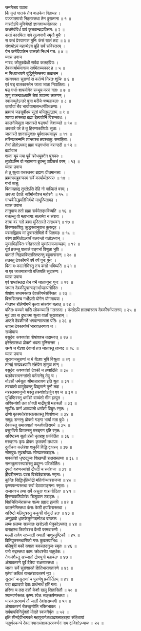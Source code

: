 जनमेजय उवाच  
किं कृतं पातकं तेन बालकेन पितामह ।  
यज्जातमात्रो निहतस्तथा तेन दुरात्मना ॥ १ ॥  
नारदोऽपि मुनिश्रेष्ठो ज्ञानवान्धर्मतत्परः ।  
कथमेवंविधं पापं कृतवान्ब्रह्मवित्तमः ॥ २ ॥  
कर्ता कारयिता पापे तुल्यपापौ स्मृतौ बुधैः ।  
स कथं प्रेरयामास मुनिः कंसं खलं तदा ॥ ३ ॥  
संशयोऽयं महान्मेऽत्र ब्रूहि सर्वं सविस्तरम् ।  
येन कर्मविपाकेन बालको निधनं गतः ॥ ४ ॥  
व्यास उवाच  
नारदः कौतुकप्रेक्षी सर्वदा कलहप्रियः ।  
देवकार्यार्थमागत्य सर्वमेतच्चकार ह ॥ ५ ॥  
न मिथ्याभाषणे बुद्धिर्मुनेस्तस्य कदाचन ।  
सत्यवक्ता सुराणां स कर्तव्ये निरतः शुचिः ॥ ६ ॥  
एवं षड् बालकास्तेन जाता जाता निपातिताः ।  
षड् गर्भाः शापयोगेन सम्भूय मरणं गताः ॥ ७ ॥  
शृणु राजन्प्रवक्ष्यामि तेषां शापस्य कारणम् ।  
स्वायम्भुवेऽन्तरे पुत्रा मरीचेः षण्महाबलाः ॥ ८ ॥  
ऊर्णायां चैव भार्यायामासन्धर्मविचक्षणाः ।  
ब्रह्माणं जहसुर्वीक्ष्य सुतां यभितुमुद्यतम् ॥ ९ ॥  
शशाप तांस्तदा ब्रह्मा दैत्ययोनिं विशन्त्वधः ।  
कालनेमिसुता जातास्ते षड्गर्भा विशाम्पते ॥ १० ॥  
अवतारे परे ते तु हिरण्यकशिपोः सुताः ।  
जातास्ते ज्ञानसंयुक्ताः पूर्वशापभयान्नृप ॥ ११ ॥  
तस्मिञ्जन्मनि शान्ताश्च तपश्चक्रुः समाहिताः ।  
तेषां प्रीतोऽभवद्‌ ब्रह्मा षड्गर्भाणां वरान्ददौ ॥ १२ ॥  
ब्रह्मोवाच  
शप्ता यूयं मया पूर्वं क्रोधयुक्तेन पुत्रकाः ।  
तुष्टोऽस्मि वो महाभागा ब्रुवन्तु वाञ्छितं वरम् ॥ १३ ॥  
व्यास उवाच  
ते तु श्रुत्वा वचस्तस्य ब्रह्मणः प्रीतमानसाः ।  
ब्रह्माणमब्रुवन्कामं सर्वे कार्यार्थतत्पराः ॥ १४ ॥  
गर्भा ऊचुः  
पितामहाद्य तुष्टोऽसि देहि नो वाञ्छितं वरम् ।  
अवध्या दैवतैः सर्वैर्मानवैश्च महोरगैः ॥ १५ ॥  
गन्धर्वसिद्धपतिभिर्वधो माभूत्पितामह ।  
व्यास उवाच  
तानुवाच ततो ब्रह्मा सर्वमेतद्‌भविष्यति ॥ १६ ॥  
गच्छन्तु वो महाभागाः सत्यमेव न संशयः ।  
दत्त्वा वरं गतो ब्रह्मा मुदितास्ते तदाभवन् ॥ १७ ॥  
हिरण्यकशिपुः क्रुद्धस्तानुवाच कुरूद्वह ।  
यस्माद्विहाय मां पुत्रास्तोषितो वै पितामहः ॥ १८ ॥  
वरेण प्रार्थितोऽत्यर्थं बलवन्तो यतोऽभवन् ।  
युष्माभिर्हापितः स्नेहस्ततो युष्मांस्त्यजाम्यहम् ॥ १९ ॥  
यूयं व्रजन्तु पाताले षड्गर्भा विश्रुता भुवि ।  
पाताले निद्रयाविष्टास्तिष्ठन्तु बहुवत्सरान् ॥ २० ॥  
ततस्तु देवकीगर्भे वर्षे वर्षे पुनः पुनः ।  
पिता वः कालनेमिस्तु तत्र कंसो भविष्यति ॥ २१ ॥  
स एव जातमात्रान्वो वधिष्यति सुदारुणः ।  
व्यास उवाच  
एवं शप्तांस्तदा तेन गर्भे जातान्पुनः पुनः ॥ २२ ॥  
जघान देवकीपुत्रान्षड्गर्भाञ्छापनोदितः ।  
शेषांशः सप्तमस्तत्र देवकीगर्भसंस्थितः ॥ २३ ॥  
विस्रंसितश्च गर्भोऽसौ योगेन योगमायया ।  
नीतश्च रोहिणीगर्भे कृत्वा संकर्षणं बलात् ॥ २४ ॥  
पतितः पञ्चमे मासि लोकख्यातिं गतस्तदा ।
कंसोऽपि ज्ञातवांस्तत्र देवकीगर्भपातनम् ॥ २५ ॥  
मुदं प्राप स दुष्टात्मा श्रुत्वा वार्तां सुखावहाम् ।  
अष्टमे देवकीगर्भे भगवान्सात्वतां पतिः ॥ २६ ॥  
उवास देवकार्यार्थं भारावतरणाय च ।  
राजोवाच  
वसुदेवः कश्यपांशः शेषांशश्च तदाभवत् ॥ २७ ॥  
हरेरंशस्तथा प्रोक्तो भवता मुनिसत्तम ।  
अन्ये च येंऽशा देवानां तत्र जातास्तु तान्वद ॥ २८ ॥  
व्यास उवाच  
सुराणामसुराणां च ये येंऽशा भुवि विश्रुताः ॥ २९ ॥  
तानहं सम्प्रवक्ष्यामि संक्षेपेण शृणुष्व तान् ।  
वसुदेवः कश्यपांशो देवकी च तथादितिः ॥ ३० ॥  
बलदेवस्त्वनन्तांशो वर्तमानेषु तेषु च ।  
योऽसौ धर्मसुतः श्रीमान्नारायण इति श्रुतः ॥ ३१ ॥  
तस्यांशो वासुदेवस्तु विद्यमाने मुनौ तदा ।  
नरस्तस्यानुजो यस्तु तस्यांशोऽर्जुन एव च ॥ ३२ ॥  
युधिष्ठिरस्तु धर्मांशो वाय्वंशो भीम इत्युत ।  
अश्विन्यंशौ ततः प्रोक्तौ माद्रीपुत्रौ महाबलौ ॥ ३३ ॥  
सूर्यांशः कर्ण आख्यातो धर्माशो विदुरः स्मृतः ।  
द्रोणो बृहस्पतेरंशस्तत्सतस्तु शिवांशजः ॥ ३४ ॥  
समुद्रः शन्तनुः प्रोक्तो गङ्गा भार्या मता बुधैः ।  
देवकस्तु समाख्यातो गन्धर्वपतिरागमे ॥ ३५ ॥  
वसुर्भीष्मो विराटस्तु मरुद्‌गण इति स्मृतः ।  
अरिष्टस्य सुतो हंसो धृतराष्ट्रः प्रकीर्तितः ॥ ३६ ॥  
मरुद्‌गणः कृपः प्रोक्तः कृतवर्मा तथापरः ।  
दुर्योधनः कलेरंशः शकुनिं विद्धि द्वापरम् ॥ ३७ ॥  
सोमपुत्रः सुवर्चाख्यः सोमप्ररुरुदाहृतः ।  
पावकांशो धृष्टद्युम्नः शिखण्डी राक्षसस्तथा ॥ ३८ ॥  
सनत्कुमारस्यांशस्तु प्रद्युम्नः परिकीर्तितः ।  
द्रुपदो वरुणस्यांशो द्रौपदी च रमांशजा ॥ ३९ ॥  
द्रौपदीतनयाः पञ्च विश्वेदेवांशजाः स्मृताः ।  
कुन्तिः सिद्धिर्धृतिर्माद्री मतिर्गान्धारराजजा ॥ ४० ॥  
कृष्णपत्न्यस्तथा सर्वा देववाराङ्गनाः स्मृताः ।  
राजानश्च तथा सर्वे असुराः शक्रनोदिताः ॥ ४१ ॥  
हिरण्यकशिपोरंशः शिशुपाल उदाहृतः ।  
विप्रचित्तिर्जरासन्धः शल्यः प्रह्लाद इत्यपि ॥ ४२ ॥  
कालनेमिस्तथा कंसः केशी हयशिरास्तथा ।  
अरिष्टो बलिपुत्रस्तु ककुद्मी गोकुले हतः ॥ ४३ ॥  
अनुह्लादो धृष्टकेतुर्भगदत्तोऽथ बाष्कलः ।  
लम्बः प्रलम्बः सञ्चातः खरोऽसौ धेनुकोऽभवत् ॥ ४४ ॥  
वाराहश्च किशोरश्च दैत्यौ परमदारुणौ ।  
मल्लौ तावेव सञ्जातौ ख्यातौ चाणूरमुष्टिकौ ॥ ४५ ॥  
दितिपुत्रस्तथारिष्टो गजः कुवलयाभिधः ।  
बलिपुत्री बकी ख्याता बकस्तदनुजः स्मृतः ॥ ४६ ॥  
यमो रुद्रस्तथा कामः क्रोधश्चैव चतुर्थकः ।  
तेषामंशैस्तु सञ्जातो द्रोणपुत्रो महाबलः ॥ ४७ ॥  
अंशावतरणे पूर्वं दैतेया राक्षसास्तथा ।  
जाताः सर्वे सुरांशास्ते क्षितिभारावतारणे ॥ ४८ ॥  
एतेषां कथितं राजन्नंशावतरणं नृप ।  
सुराणां चासुराणां च पुराणेषु प्रकीर्तितम् ॥ ४९ ॥  
यदा ब्रह्मादयो देवाः प्रार्थनार्थं हरिं गताः ।  
हरिणा च तदा दत्तौ केशौ खलु सितासितौ ॥ ५० ॥  
श्यामवर्णस्ततः कृष्णः श्वेतः सङ्कर्षणस्तथा ।  
भारावतारणार्थं तौ जातौ देवांशसम्भवौ ॥ ५१ ॥  
अंशावतरणं चैतच्छृणोति भक्तिभावतः ।  
सर्वपापविनिर्मुक्तो मोदते स्वजनैर्वृतः ॥ ५२ ॥  
इति श्रीमद्देवीभागवते महापुराणेऽष्टादशसाहस्र्यां संहितायां  
चतुर्थस्कन्धे देवदानवानामंशावतरणवर्णनं नाम द्वाविंशोऽध्यायः ॥ २२ ॥
